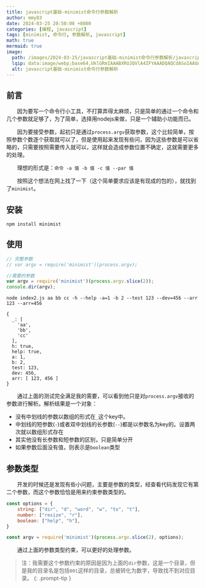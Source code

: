 ```yaml
---
title: javascript基础-minimist命令行参数解析
author: mmy83
date: 2024-03-25 20:50:00 +0800
categories: [编程, javascript]
tags: [minimist, 命令行, 参数解析, javascript]
math: true
mermaid: true
image:
  path: /images/2024-03-25/javascript基础-minimist命令行参数解析/javascript基础-minimist命令行参数解析-00.webp
  lqip: data:image/webp;base64,UklGRmIAAABXRUJQVlA4IFYAAADQAQCdASoIAAUAAUAmJQBOiP/wNtQ+9AD+T6t3/7hPtbpQs3TYdP68+a78P6Vr4Hff4gZAl/oY93h6rmPbYuiOw2KxNXDdfebP+sU7ZUY6cJmA9AAAAA==
  alt: javascript基础-minimist命令行参数解析
---
```


## 前言

&emsp;&emsp;因为要写一个命令行小工具，不打算弄得太麻烦，只是简单的通过一个命令和几个参数就足够了，为了简单，选择用nodejs来做，只是一个辅助小功能而已。

&emsp;&emsp;因为要接受参数，起初只是通过```process.argv```获取参数，这个比较简单，按照参数个数逐个获取就可以了，但是使用起来发现有些问，因为这些参数是可以省略的，只需要按照需要传入就可以，这样就会造成参数位置不确定，这就需要更多的处理。

&emsp;&emsp;理想的形式是：```命令 -a 值 -b 值 -c 值 --par 值```

&emsp;&emsp;按照这个想法在网上找了一下（这个简单要求应该是有现成的包的），就找到了```minimist```。

## 安装

```shell
npm install minimist
```

## 使用

```javascript
// 完整参数
// var argv = require('minimist')(process.argv);

//需要的参数
var argv = require('minimist')(process.argv.slice(2));
console.dir(argv);
```

```shell
node index2.js aa bb cc -h --help -a=1 -b 2 --test 123 --dev=456 --arr 123 --arr=456
```

```console
{
  _: [
    'aa',
    'bb',
    'cc'
  ],
  h: true,
  help: true,
  a: 1,
  b: 2,
  test: 123,
  dev: 456,
  arr: [ 123, 456 ]
}
```

&emsp;&emsp;通过上面的测试完全满足我的需要，可以看到他只是对```process.argv```接收的参数进行解析。解析结果是一个对象：

+ 没有中划线的参数以数组的形式在```_```这个key中。
+ 中划线的短参数(```-```)或者双中划线的长参数(```--```)都是以参数名为key的。设置两次就以数组形式存在
+ 其实他没有长参数和短参数的区别，只是简单分开
+ 如果参数后面没有值，则表示是```boolean```类型

## 参数类型

&emsp;&emsp;开发的时候还是发现有些小问题，主要是参数的类型，经查看代码发现它有第二个参数，而这个参数恰恰是用来约束参数类型的。

```javascript
const options = {
    string: ["dir", "d", "word", "w", "to", "t"],
    number: ["resize", "r"],
    boolean: ["help", "h"],
}

const argv = require('minimist')(process.argv.slice(2), options);
```

&emsp;&emsp;通过上面的参数类型约束，可以更好的处理参数。

> 注：我需要这个参数约束的原因是因为上面的```dir```参数，这是一个目录，但是我的目录名是包括```001```这样的目录，总被转化为数字，导致找不到对应目录。
{: .prompt-tip }
